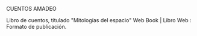 CUENTOS AMADEO
<title>Cuentos de Amadeo Jacohinde</title>
Libro de cuentos, titulado "Mitologías del espacio"
Web Book | Libro Web : Formato de publicación.
